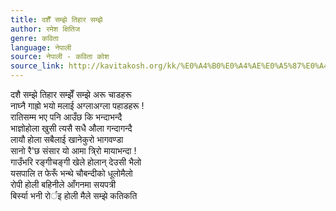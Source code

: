 ```yaml
---
title: दशैँ सम्झे तिहार सम्झे
author: रमेश क्षितिज
genre: कविता
language: नेपाली
source: नेपाली - कविता कोश
source_link: http://kavitakosh.org/kk/%E0%A4%B0%E0%A4%AE%E0%A5%87%E0%A4%B6_%E0%A4%95%E0%A5%8D%E0%A4%B7%E0%A4%BF%E0%A4%A4%E0%A4%BF%E0%A4%9C
---
```


दशै सम्झे तिहार सम्झेँ सम्झे अरू चाडहरू  
नाघ्नै गाह्रो भयो मलाई अग्लाअग्ला पहाडहरू !  
रातिसम्म भए पनि आउँछ कि भन्दाभन्दै  
भाज्ञोहोला खुसी त्यसै सधै औला गन्दागन्दै  
लायौ होला सबैलाई खानेकुरो भागवण्डा  
सानो रै'छ संसार यो आमा त्रि्रो मायाभन्दा !  
गाउँभरि रङ्गीचङ्गी खेले होलान् देउसी भैलो  
यसपालि त फेरूँ भन्थे चौबन्दीको धूलोमैलो  
रोपी होली बहिनीले आँगनमा सयपत्री  
बिर्स्या भनी रोर्इ होली मैले सम्झे कतिकति

